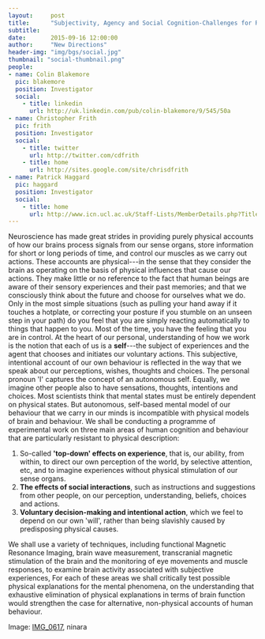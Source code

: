 ```yaml
---
layout:     post
title:      "Subjectivity, Agency and Social Cognition-Challenges for Reductionist Accounts of the Mind"
subtitle:   
date:       2015-09-16 12:00:00
author:     "New Directions"
header-img: "img/bgs/social.jpg"
thumbnail: "social-thumbnail.png"
people:
- name: Colin Blakemore
  pic: blakemore
  position: Investigator
  social:
    - title: linkedin
      url: http://uk.linkedin.com/pub/colin-blakemore/9/545/50a
- name: Christopher Frith
  pic: frith
  position: Investigator
  social:
    - title: twitter
      url: http://twitter.com/cdfrith
    - title: home
      url: http://sites.google.com/site/chrisdfrith
- name: Patrick Haggard
  pic: haggard
  position: Investigator
  social:
    - title: home
      url: http://www.icn.ucl.ac.uk/Staff-Lists/MemberDetails.php?Title=Prof&FirstName=Patrick&LastName=Haggard
---
```


Neuroscience has made great strides in providing purely physical accounts of how our brains process signals from our sense organs, store information for short or long periods of time, and control our muscles as we carry out actions. These accounts are physical---in the sense that they consider the brain as operating on the basis of physical influences that cause our actions. They make little or no reference to the fact that human beings are aware of their sensory experiences and their past memories; and that we consciously think about the future and choose for ourselves what we do. Only in the most simple situations (such as pulling your hand away if it touches a hotplate, or correcting your posture if you stumble on an unseen step in your path) do you feel that you are simply reacting automatically to things that happen to you. Most of the time, you have the feeling that you are in control. At the heart of our personal, understanding of how we work is the notion that each of us is a **self**---the subject of experiences and the agent that chooses and initiates our voluntary actions. This subjective, intentional account of our own behaviour is reflected in the way that we speak about our perceptions, wishes, thoughts and choices. The personal pronoun 'I' captures the concept of an autonomous self. Equally, we imagine other people also to have sensations, thoughts, intentions and choices. Most scientists think that mental states must be entirely dependent on physical states. But autonomous, self-based mental model of our behaviour that we carry in our minds is incompatible with physical models of brain and behaviour. We shall be conducting a programme of experimental work on three main areas of human cognition and behaviour that are particularly resistant to physical description:

1. So-called **'top-down' effects on experience**, that is, our ability, from within, to direct our own perception of the world, by selective attention, etc, and to imagine experiences without physical stimulation of our sense organs.
2. **The effects of social interactions**, such as instructions and suggestions from other people, on our perception, understanding, beliefs, choices and actions.
3. **Voluntary decision-making and intentional action**, which we feel to depend on our own 'will', rather than being slavishly caused by predisposing physical causes.

We shall use a variety of techniques, including functional Magnetic Resonance Imaging, brain wave measurement, transcranial magnetic stimulation of the brain and the monitoring of eye movements and muscle responses, to examine brain activity associated with subjective experiences, For each of these areas we shall critically test possible physical explanations for the mental phenomena, on the understanding that exhaustive elimination of physical explanations in terms of brain function would strengthen the case for alternative, non-physical accounts of human behaviour.

<span class="caption text-muted">Image: 
<a href="https://www.flickr.com/photos/ninara/11916418294/" target="_blank">IMG_0617</a>, ninara</span>
